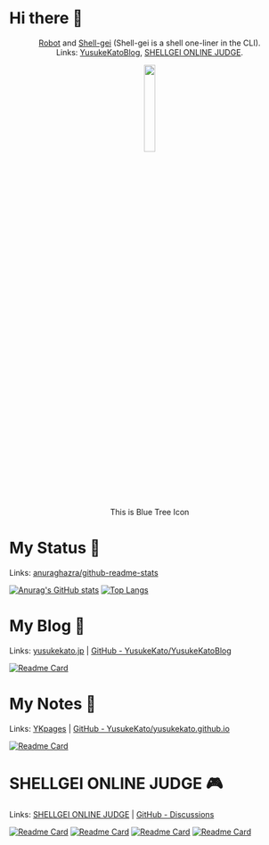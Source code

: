 # Hi there 👋
<div align="center">
<p><a href="https://en.wikipedia.org/wiki/Robot">Robot</a> and <a href="https://b.ueda.tech/?page=01434">Shell-gei</a> (Shell-gei is a shell one-liner in the CLI).<br>
Links: <a href="https://yusukekato.jp">YusukeKatoBlog</a>, <a href="https://shellgei-online-judge.com">SHELLGEI ONLINE JUDGE</a>.</p>
</div>

<div align="center">
<img src="https://github.com/YusukeKato/YusukeKatoBlog/blob/main/images/BlueTreeIcon.jpg" width="20%">
</div>

<div align="center">
<p>This is Blue Tree Icon</p>
</div>

# My Status 🚀
Links: [anuraghazra/github-readme-stats](https://github.com/anuraghazra/github-readme-stats)

[![Anurag's GitHub stats](https://github-readme-stats.vercel.app/api?username=YusukeKato&count_private=true?show_icons=true)](https://github.com/YusukeKato)
[![Top Langs](https://github-readme-stats.vercel.app/api/top-langs/?username=YusukeKato&layout=compact)](https://github.com/YusukeKato)

# My Blog 📖
Links: [yusukekato.jp](https://yusukekato.jp/) | [GitHub - YusukeKato/YusukeKatoBlog](https://github.com/YusukeKato/YusukeKatoBlog)

[![Readme Card](https://github-readme-stats.vercel.app/api/pin/?username=YusukeKato&repo=YusukeKatoBlog)](https://github.com/YusukeKato/YusukeKatoBlog)

# My Notes :memo:
Links: [YKpages](https://yusukekato.github.io/) | [GitHub - YusukeKato/yusukekato.github.io](https://github.com/YusukeKato/yusukekato.github.io)

[![Readme Card](https://github-readme-stats.vercel.app/api/pin/?username=YusukeKato&repo=yusukekato.github.io)](https://github.com/YusukeKato/yusukekato.github.io)

# SHELLGEI ONLINE JUDGE 🎮
Links: [SHELLGEI ONLINE JUDGE](https://shellgei-online-judge.com/) | [GitHub - Discussions](https://github.com/YusukeKato/ShellgeiOnlineJudge/discussions)

[![Readme Card](https://github-readme-stats.vercel.app/api/pin/?username=YusukeKato&repo=ShellgeiOnlineJudge)](https://github.com/YusukeKato/ShellgeiOnlineJudge)
[![Readme Card](https://github-readme-stats.vercel.app/api/pin/?username=YusukeKato&repo=ShellgeiOnlineJudgeWeb)](https://github.com/YusukeKato/ShellgeiOnlineJudgeWeb)
[![Readme Card](https://github-readme-stats.vercel.app/api/pin/?username=YusukeKato&repo=ShellgeiOnlineJudgeServer)](https://github.com/YusukeKato/ShellgeiOnlineJudgeServer)
[![Readme Card](https://github-readme-stats.vercel.app/api/pin/?username=YusukeKato&repo=ShellgeiOnlineJudgeData)](https://github.com/YusukeKato/ShellgeiOnlineJudgeData)
